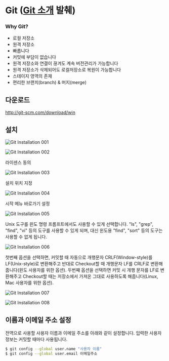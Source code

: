 # Git ([Git 소개](https://torchpad.com/workspace/wikis/insoft-cloud/pages/dev/git/Git+%EC%86%8C%EA%B0%9C) 발췌)
### Why Git?

- 로컬 저장소
- 원격 저장소
- 빠릅니다
- 커밋에 부담이 없습니다
- 원격 저장소와 연결이 끊겨도 계속 버전관리가 가능합니다
- 원격 저장소가 삭제되어도 로컬저장소로 복원이 가능합니다
- 스테이지 영역의 존재
- 편리한 브랜치(branch) & 머지(merge)

## 다운로드
http://git-scm.com/download/win


## 설치

![Git Installation 001](https://gitlab.com/uploads/visavis2k/document/51b71118a4/Git_Installation_001.png)

![Git Installation 002](https://gitlab.com/uploads/visavis2k/document/9ce31d16fa/Git_Installation_002.png)

라이센스 동의


![Git Installation 003](https://gitlab.com/uploads/visavis2k/document/5d476873a7/Git_Installation_003.png)

설치 위치 지정


![Git Installation 004](https://gitlab.com/uploads/visavis2k/document/2f79eb2dd9/Git_Installation_004.png)

시작 메뉴 바로가기 설정

![Git Installation 005](https://gitlab.com/uploads/visavis2k/document/dc31a84b18/Git_Installation_005.png)

Unix 도구를 윈도 명령 프롬프트에서도 사용할 수 있게 선택합니다. "ls", "grep", "find", "vi" 등의 도구를 사용할 수 있게 되며, 대신 윈도용 "find", "sort" 등의 도구는 사용할 수 없게 됩니다.

![Git Installation 006](https://gitlab.com/uploads/visavis2k/document/6a226d7107/Git_Installation_006.png)

첫번째 옵션을 선택하면, 커밋할 때 자동으로 개행문자 CRLF(Window-style)를 LF(Unix-style)로 변환해주고 반대로 Checkout할 때 개행문자 LF를 CRLF로 변환해 줍니다(윈도 사용자를 위한 옵션).
두번째 옵션을 선택하면 커밋 시 개행 문자를 LF로 변환해주고 Checkout할 때는 저장소에서 가져온 그대로 사용하도록 해줍니다(Linux, Mac 사용자를 위한 옵션).

![Git Installation 007](https://gitlab.com/uploads/visavis2k/document/c322bc3223/Git_Installation_007.png)

![Git Installation 008](https://gitlab.com/uploads/visavis2k/document/bf021b6294/Git_Installation_008.png)


## 이름과 이메일 주소 설정

전역으로 사용할 사용자 이름과 이메일 주소를 아래와 같이 설정합니다. 입력한 사용자 정보는 커밋할 때마다 사용됩니다.

```bash
$ git config --global user.name "사용자 이름"
$ git config --global user.email 이메일주소
```
